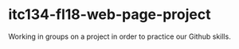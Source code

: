 # itc134-fl18-web-page-project
Working in groups on a project in order to practice our Github skills. 
